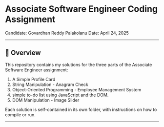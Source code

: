 # Associate Software Engineer Coding Assignment

Candidate: Govardhan Reddy Palakolanu 
Date: April 24, 2025  

---

## 📄 Overview

This repository contains my solutions for the three parts of the Associate Software Engineer assignment:

1. A Simple Profile Card
2. String Manipulation - Anagram Check
3. Object-Oriented Programming - Employee Management System
4. simple to-do list using JavaScript and the DOM.
5. DOM Manipulation - Image Slider

Each solution is self-contained in its own folder, with instructions on how to compile or run.

---



